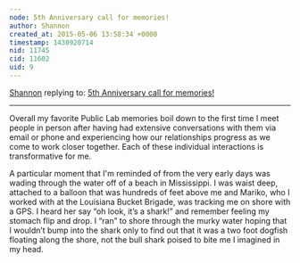 ```yaml
---
node: 5th Anniversary call for memories!
author: Shannon
created_at: 2015-05-06 13:58:34 +0000
timestamp: 1430920714
nid: 11745
cid: 11602
uid: 9
---
```




[Shannon](../profile/Shannon) replying to: [5th Anniversary call for memories!](../notes/liz/04-06-2015/5th-anniversary-call-for-memories)

----
Overall my favorite Public Lab memories boil down to the first time I meet people in person after having had extensive conversations with them via email or phone and experiencing how our relationships progress as we come to work closer together. Each of these individual interactions is transformative for me. 

A particular moment that I'm reminded of from the very early days was wading through the water off of a beach in Mississippi. I was waist deep, attached to a balloon that was hundreds of feet above me and Mariko, who I worked with at the Louisiana Bucket Brigade, was tracking me on shore with a GPS. I heard her say “oh look, it’s a shark!” and remember feeling my stomach flip and drop. I “ran” to shore through the murky water hoping that I wouldn’t bump into the shark only to find out that it was a two foot dogfish floating along the shore, not the bull shark poised to bite me I imagined in my head.